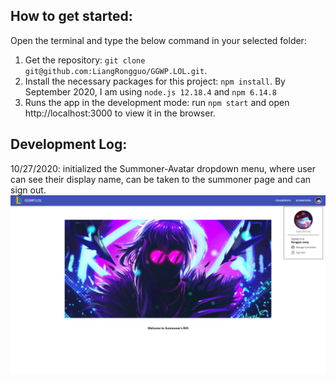 ## How to get started:
Open the terminal and type the below command in your selected folder:
1. Get the repository:
`git clone git@github.com:LiangRongguo/GGWP.LOL.git`.
2. Install the necessary packages for this project:
`npm install`.
By September 2020, I am using `node.js 12.18.4` and `npm 6.14.8`
3. Runs the app in the development mode: run `npm start` and open http://localhost:3000 to view it in the browser.


## Development Log:
10/27/2020: initialized the Summoner-Avatar dropdown menu, where user can see their display name, can be taken to the summoner page and can sign out.
 ![image1](https://github.com/LiangRongguo/GGWP.LOL/blob/master/readme_resource/20201027_update.png)
